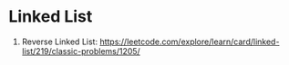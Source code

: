 
# Linked List

1. Reverse Linked List: https://leetcode.com/explore/learn/card/linked-list/219/classic-problems/1205/
